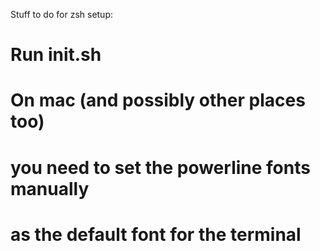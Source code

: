 Stuff to do for zsh setup:

# Run init.sh
# On mac (and possibly other places too) 
#     you need to set the powerline fonts manually
#     as the default font for the terminal
